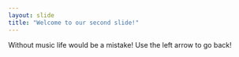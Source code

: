```yaml
---
layout: slide
title: "Welcome to our second slide!"
---
```

Without music life would be a mistake!
Use the left arrow to go back!
